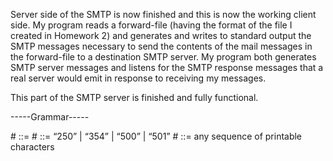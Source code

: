 Server side of the SMTP is now finished and this is now the working client side. My program reads a forward-file (having the format of the file I created in Homework 2) and generates and writes to standard output the SMTP messages necessary to send the contents of the mail messages in the forward-file to a destination SMTP server. My program both generates SMTP server messages and listens for the SMTP response messages that a real server would emit in response to receiving my messages. 


This part of the SMTP server is finished and fully functional.


-----Grammar-----

#<response-code> ::= <resp-number> <whitespace> <arbitrary-text> <CRLF>
#<resp-number> ::= “250” | “354” | “500” | “501”
#<arbitrary-text> ::= any sequence of printable characters
